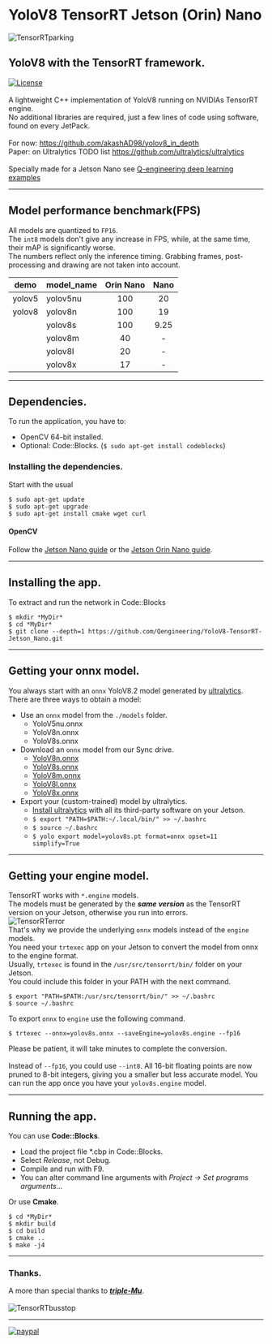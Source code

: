 # YoloV8 TensorRT Jetson (Orin) Nano
![TensorRTparking](https://github.com/Qengineering/YoloV8-TensorRT-Jetson_Nano/assets/44409029/7404518b-b9a3-49f2-945f-dd0839d18de3)
## YoloV8 with the TensorRT framework. <br/>
[![License](https://img.shields.io/badge/License-BSD%203--Clause-blue.svg)](https://opensource.org/licenses/BSD-3-Clause)<br/><br/>
A lightweight C++ implementation of YoloV8 running on NVIDIAs TensorRT engine.<br>
No additional libraries are required, just a few lines of code using software, found on every JetPack.<br><br>
For now: https://github.com/akashAD98/yolov8_in_depth<br>
Paper: on Ultralytics TODO list https://github.com/ultralytics/ultralytics<br/><br/>
Specially made for a Jetson Nano see [Q-engineering deep learning examples](https://qengineering.eu/deep-learning-examples-on-raspberry-32-64-os.html)

<!--@include:./src/test2.md-->

------------

## Model performance benchmark(FPS)

All models are quantized to `FP16`.<br>
The `int8` models don't give any increase in FPS, while, at the same time, their mAP is significantly worse.<br>
The numbers reflect only the inference timing. Grabbing frames, post-processing and drawing are not taken into account.<br>

| demo             | model_name                   | Orin Nano | Nano  |
| ---------------- | ---------------------------- | :-----: | :--------: |
| yolov5           | yolov5nu                     | 100     | 20         |
| yolov8           | yolov8n                      | 100     | 19         |
|                  | yolov8s                      | 100     | 9.25       |
|                  | yolov8m                      | 40      |  -        |
|                  | yolov8l                      | 20      |  -        |
|                  | yolov8x                      | 17      |  -        |

------------

## Dependencies.
To run the application, you have to:
- OpenCV 64-bit installed.
- Optional: Code::Blocks. (```$ sudo apt-get install codeblocks```)

### Installing the dependencies.
Start with the usual 
```
$ sudo apt-get update 
$ sudo apt-get upgrade
$ sudo apt-get install cmake wget curl
```
#### OpenCV
Follow the [Jetson Nano guide](https://qengineering.eu/install-opencv-on-jetson-nano.html) or the [Jetson Orin Nano guide](https://qengineering.eu/install-opencv-on-orin-nano.html). <br>

------------

## Installing the app.
To extract and run the network in Code::Blocks <br/>
```
$ mkdir *MyDir*
$ cd *MyDir* 
$ git clone --depth=1 https://github.com/Qengineering/YoloV8-TensorRT-Jetson_Nano.git
```

------------

## Getting your onnx model.
You always start with an `onnx` YoloV8.2 model generated by [ultralytics](https://www.ultralytics.com/).<br>
There are three ways to obtain a model:<br>
- Use an `onnx` model from the `./models` folder.<br>
  * YoloV5nu.onnx
  * YoloV8n.onnx
  * YoloV8s.onnx
- Download an `onnx` model from our Sync drive.<br>
  * [YoloV8n.onnx](https://ln5.sync.com/dl/02a6b0730/isn4d4cw-4bfnu7p6-92nmtn7f-kn93hqs3)
  * [YoloV8s.onnx](https://ln5.sync.com/dl/0f3d84a10/i844hrtj-qavzg39e-d53u9zxr-d5qkbsz9)
  * [YoloV8m.onnx](https://ln5.sync.com/dl/ff04119e0/6q6we8ti-3x6i9hky-97jy3z76-g9invy68)
  * [YoloV8l.onnx](https://ln5.sync.com/dl/08b547ff0/5z8edbvq-vz6rwp5g-scj9hpwc-2xejss38)
  * [YoloV8x.onnx](https://ln5.sync.com/dl/f53d9b900/758dckst-wbvwzt8i-298mmy58-ujys8jwk)
- Export your (custom-trained) model by ultralytics.<br>
  * [Install ultralytics](https://docs.ultralytics.com/guides/nvidia-jetson/#install-ultralytics-package) with all its third-party software on your Jetson.
  * `$ export "PATH=$PATH:~/.local/bin/" >> ~/.bashrc`
  * `$ source ~/.bashrc`
  * `$ yolo export model=yolov8s.pt format=onnx opset=11 simplify=True`

------------

## Getting your engine model.
TensorRT works with `*.engine` models.<br>
The models must be generated by the **_same version_** as the TensorRT version on your Jetson, otherwise you run into errors.<br>
![TensorRTerror](https://github.com/Qengineering/YoloV8-TensorRT-Jetson_Nano/assets/44409029/ea874e50-3902-4127-86a0-9639ebdd63bc)
<br>
That's why we provide the underlying `onnx` models instead of the `engine` models.<br> 
You need your `trtexec` app on your Jetson to convert the model from onnx to the engine format.<br>
Usually, `trtexec` is found in the `/usr/src/tensorrt/bin/` folder on your Jetson.<br>
You could include this folder in your PATH with the next command.<br>
```script
$ export "PATH=$PATH:/usr/src/tensorrt/bin/" >> ~/.bashrc
$ source ~/.bashrc
```
To export `onnx` to `engine` use the following command.<br>
```
$ trtexec --onnx=yolov8s.onnx --saveEngine=yolov8s.engine --fp16
```
Please be patient, it will take minutes to complete the conversion.<br><br>
Instead of `--fp16`, you could use `--int8`. All 16-bit floating points are now pruned to 8-bit integers, giving you a smaller but less accurate model. You can run the app once you have your `yolov8s.engine` model.

------------

## Running the app.
You can use **Code::Blocks**.
- Load the project file *.cbp in Code::Blocks.
- Select _Release_, not Debug.
- Compile and run with F9.
- You can alter command line arguments with _Project -> Set programs arguments..._ 

Or use **Cmake**.
```
$ cd *MyDir*
$ mkdir build
$ cd build
$ cmake ..
$ make -j4
```

------------

### Thanks.
A more than special thanks to [***triple-Mu***](https://github.com/triple-Mu).<br><br>
![TensorRTbusstop](https://github.com/Qengineering/YoloV8-TensorRT-Jetson_Nano/assets/44409029/6a397012-9541-492a-8867-c24d06ebfbad)<br>

------------

[![paypal](https://qengineering.eu/images/TipJarSmall4.png)](https://www.paypal.com/cgi-bin/webscr?cmd=_s-xclick&hosted_button_id=CPZTM5BB3FCYL) 
